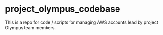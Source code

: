 # project_olympus_codebase
This is a repo for code / scripts for managing AWS accounts lead by project Olympus team members.

